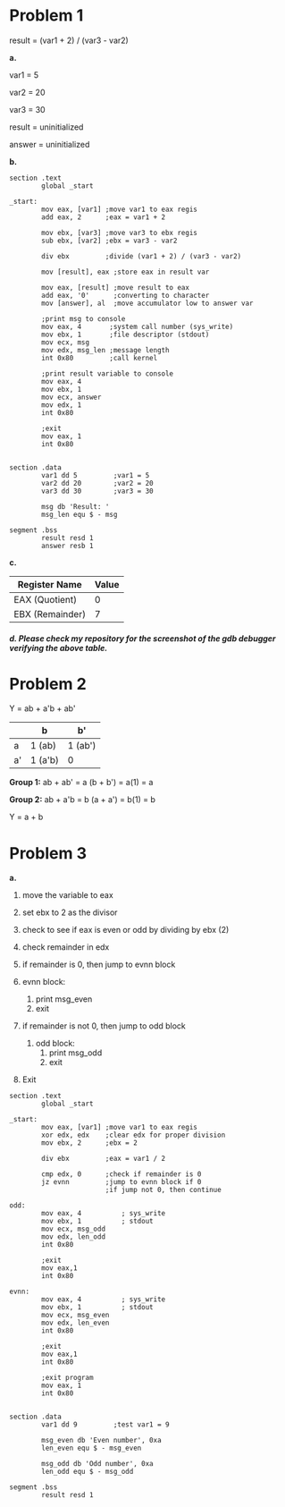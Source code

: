 # Problem 1

result = (var1 + 2) / (var3 - var2)



**a.**

var1 = 5

var2 = 20

var3 = 30

result = uninitialized

answer = uninitialized



**b.**

```
section .text
        global _start

_start:
        mov eax, [var1] ;move var1 to eax regis
        add eax, 2      ;eax = var1 + 2

        mov ebx, [var3] ;move var3 to ebx regis
        sub ebx, [var2] ;ebx = var3 - var2

        div ebx         ;divide (var1 + 2) / (var3 - var2)

        mov [result], eax ;store eax in result var

        mov eax, [result] ;move result to eax
        add eax, '0'      ;converting to character
        mov [answer], al  ;move accumulator low to answer var

        ;print msg to console
        mov	eax, 4       ;system call number (sys_write)
        mov	ebx, 1       ;file descriptor (stdout)
        mov	ecx, msg
        mov	edx, msg_len ;message length
        int	0x80         ;call kernel

        ;print result variable to console
        mov eax, 4
        mov ebx, 1
        mov ecx, answer
        mov edx, 1
        int 0x80

        ;exit
        mov eax, 1
        int 0x80


section .data
        var1 dd 5         ;var1 = 5
        var2 dd 20        ;var2 = 20
        var3 dd 30        ;var3 = 30

        msg db 'Result: '
        msg_len equ $ - msg

segment .bss
        result resd 1
        answer resb 1
```

**c.** 

| Register Name   | Value |
| --------------- | ----- |
| EAX (Quotient)  | 0     |
| EBX (Remainder) | 7     |



##### d. Please check my repository for the screenshot of the gdb debugger verifying the above table.



# Problem 2

Y = ab + a'b + ab'

|      | b       | b'      |
| ---- | ------- | ------- |
| a    | 1 (ab)  | 1 (ab') |
| a'   | 1 (a'b) | 0       |

**Group 1:** ab + ab' = a (b + b') = a(1) = a

**Group 2:** ab + a'b = b (a + a') = b(1) = b

Y = a + b



# Problem 3

**a.**

1. move the variable to eax
2. set ebx to 2 as the divisor

2. check to see if eax is even or odd by dividing by ebx (2)

3. check remainder in edx 
4.  if remainder is 0, then jump to evnn block
   1. evnn block: 
      1. print msg_even
      2. exit
5. if remainder is not 0, then jump to odd block
   1. odd block:
      1. print msg_odd
      2. exit
6. Exit



```assembly
section .text
        global _start

_start:
        mov eax, [var1] ;move var1 to eax regis
        xor edx, edx    ;clear edx for proper division
        mov ebx, 2      ;ebx = 2

        div ebx         ;eax = var1 / 2

        cmp edx, 0      ;check if remainder is 0
        jz evnn         ;jump to evnn block if 0
                        ;if jump not 0, then continue

odd: 
        mov eax, 4          ; sys_write
        mov ebx, 1          ; stdout
        mov ecx, msg_odd
        mov edx, len_odd
        int 0x80

        ;exit
        mov eax,1
        int 0x80

evnn:
        mov eax, 4          ; sys_write
        mov ebx, 1          ; stdout
        mov ecx, msg_even
        mov edx, len_even
        int 0x80

        ;exit
        mov eax,1
        int 0x80

        ;exit program
        mov eax, 1
        int 0x80


section .data
        var1 dd 9         ;test var1 = 9 

        msg_even db 'Even number', 0xa
        len_even equ $ - msg_even

        msg_odd db 'Odd number', 0xa
        len_odd equ $ - msg_odd

segment .bss
        result resd 1
```







